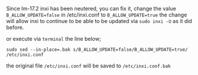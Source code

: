 Since lm-17.2 inxi has been neutered, you can fix it, change the value `B_ALLOW_UPDATE=false` in /etc/inxi.conf to `B_ALLOW_UPDATE=true` 
the change will allow inxi to continue to be able to be updated via `sudo inxi -U` as it did before.

or execute via `terminal` the line below;

`sudo sed --in-place=.bak s/B_ALLOW_UPDATE=false/B_ALLOW_UPDATE=true/ /etc/inxi.conf`

the original file  `/etc/inxi.conf` will be saved to `/etc/inxi.conf.bak`
